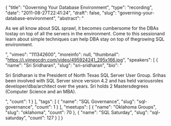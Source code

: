 {
  "title": "Governing Your Database Environment",
  "type": "recording",
  "date": "2011-08-27T22:41:24",
  "draft": false,
  "slug": "governing-your-database-environment",
  "abstract": "<p>As we all know about SQL sprawl, it becomes cumbersome for the DBAs tostay on top of all the servers in the environment. Come to this sessionand learn about simple techniques can help DBA stay on top of thegrowing SQL environment.</p>",
  "vimeo": "111342600",
  "moreinfo": null,
  "thumbnail": "https://i.vimeocdn.com/video/495924241_295x166.jpg",
  "speakers": [
    {
      "name": "Sri Sridharan",
      "slug": "sri-sridharan",
      "bio": "<p>Sri Sridharan is the President of North Texas SQL Server User Group. Srihas been involved with SQL Server since version 4.2 and has held variousroles developer/dba/architect over the years. Sri holds 2 Mastersdegrees (Computer Science and an MBA).</p>",
      "count": 1
    }
  ],
  "tags": [
    {
      "name": "SQL Governance",
      "slug": "sql-governance",
      "count": 1
    }
  ],
  "meetups": [
    {
      "name": "Oklahoma Groups",
      "slug": "oklahoma",
      "count": 70
    },
    {
      "name": "SQL Saturday",
      "slug": "sql-saturday",
      "count": 127
    }
  ]
}